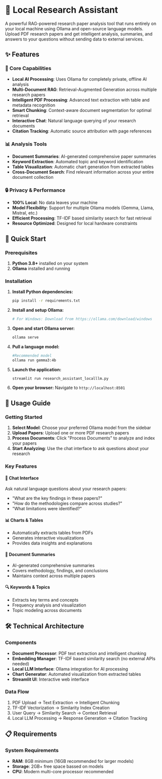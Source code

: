 # 🔬 Local Research Assistant

A powerful RAG-powered research paper analysis tool that runs entirely on your local machine using Ollama and open-source language models. Upload PDF research papers and get intelligent analysis, summaries, and answers to your questions without sending data to external services.


## ✨ Features

### 🎯 Core Capabilities
- **Local AI Processing**: Uses Ollama for completely private, offline AI analysis
- **Multi-Document RAG**: Retrieval-Augmented Generation across multiple research papers
- **Intelligent PDF Processing**: Advanced text extraction with table and metadata recognition
- **Smart Chunking**: Context-aware document segmentation for optimal retrieval
- **Interactive Chat**: Natural language querying of your research documents
- **Citation Tracking**: Automatic source attribution with page references

### 📊 Analysis Tools
- **Document Summaries**: AI-generated comprehensive paper summaries
- **Keyword Extraction**: Automated topic and keyword identification
- **Table Visualization**: Automatic chart generation from extracted tables
- **Cross-Document Search**: Find relevant information across your entire document collection

### 🔒 Privacy & Performance
- **100% Local**: No data leaves your machine
- **Model Flexibility**: Support for multiple Ollama models (Gemma, Llama, Mistral, etc.)
- **Efficient Processing**: TF-IDF based similarity search for fast retrieval
- **Resource Optimized**: Designed for local hardware constraints

## 🚀 Quick Start

### Prerequisites

1. **Python 3.8+** installed on your system
2. **Ollama** installed and running

### Installation

1. **Install Python dependencies:**
   ```bash
   pip install -r requirements.txt
   ```

2. **Install and setup Ollama:**
   ```bash
   # For Windows: Download from https://ollama.com/download/windows
   ```

3. **Open and start Ollama server:**
   ```bash
   ollama serve
   ```

4. **Pull a language model:**
   ```bash
   #Recommended model
   ollama run gemma3:4b        
   
   ```

5. **Launch the application:**
   ```bash
   streamlit run research_assistant_localllm.py
   ```

6. **Open your browser:** Navigate to `http://localhost:8501`

## 📖 Usage Guide

### Getting Started

1. **Select Model**: Choose your preferred Ollama model from the sidebar
2. **Upload Papers**: Upload one or more PDF research papers
3. **Process Documents**: Click "Process Documents" to analyze and index your papers
4. **Start Analyzing**: Use the chat interface to ask questions about your research

### Key Features

#### 💬 Chat Interface
Ask natural language questions about your research papers:
- "What are the key findings in these papers?"
- "How do the methodologies compare across studies?"
- "What limitations were identified?"

#### 📊 Charts & Tables
- Automatically extracts tables from PDFs
- Generates interactive visualizations
- Provides data insights and explanations

#### 📝 Document Summaries
- AI-generated comprehensive summaries
- Covers methodology, findings, and conclusions
- Maintains context across multiple papers

#### 🔍 Keywords & Topics
- Extracts key terms and concepts
- Frequency analysis and visualization
- Topic modeling across documents

## 🛠️ Technical Architecture

### Components

- **Document Processor**: PDF text extraction and intelligent chunking
- **Embedding Manager**: TF-IDF based similarity search (no external APIs needed)
- **Local LLM Interface**: Ollama integration for AI processing
- **Chart Generator**: Automated visualization from extracted tables
- **Streamlit UI**: Interactive web interface

### Data Flow

1. PDF Upload → Text Extraction → Intelligent Chunking
2. TF-IDF Vectorization → Similarity Index Creation
3. User Query → Similarity Search → Context Retrieval
4. Local LLM Processing → Response Generation → Citation Tracking

## 📋 Requirements

### System Requirements
- **RAM**: 8GB minimum (16GB recommended for larger models)
- **Storage**: 2GB+ free space bassed on models
- **CPU**: Modern multi-core processor recommended

